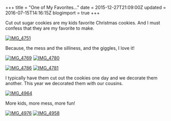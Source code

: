 +++
title = "One of My Favorites…"
date = 2015-12-27T21:09:00Z
updated = 2016-07-15T14:16:15Z
blogimport = true 
+++

Cut out sugar cookies are my kids favorite Christmas cookies.  And I must confess that they are my favorite to make.  

[![IMG_4751](https://lh3.googleusercontent.com/-H0utBcKeofI/V4koIZ3um1I/AAAAAAAAAwM/mo44le4iHQY/IMG_47511.jpg?imgmax=800 "IMG_4751")](https://lh3.googleusercontent.com/-Vlw7sdnhWjw/V4koHv36uXI/AAAAAAAAAwI/sQEfCmpkcqs/s1600-h/IMG_47511%25255B1%25255D.jpg)

Because, the mess and the silliness, and the giggles, I love it!

[![IMG_4769](https://lh3.googleusercontent.com/-nIqgXu9xPJY/V4koIqiQWuI/AAAAAAAAAwU/7KSkpQCS5u4/IMG_47691.jpg?imgmax=800 "IMG_4769")](https://lh3.googleusercontent.com/-o4UtcjBbSLE/V4koIfiR0UI/AAAAAAAAAwQ/GDJNkjGgHAU/s1600-h/IMG_47691%25255B1%25255D.jpg)  [![IMG_4780](https://lh3.googleusercontent.com/-j5ZIr8Uo6wQ/V4koI33jCPI/AAAAAAAAAwc/3r_9lE0KWVU/IMG_47801.jpg?imgmax=800 "IMG_4780")](https://lh3.googleusercontent.com/-1c047V9TO-Q/V4koIo5pgxI/AAAAAAAAAwY/9GuJztr9-kg/s1600-h/IMG_47801%25255B1%25255D.jpg)

 

[![IMG_4786](https://lh3.googleusercontent.com/-PoYlyja2M4I/V4koaTKomrI/AAAAAAAAAwk/RRnbDt-yWSk/IMG_47865.jpg?imgmax=800 "IMG_4786")](https://lh3.googleusercontent.com/-FlfOTzsbC6s/V4koJIYjMbI/AAAAAAAAAwg/GiO6AndFf2g/s1600-h/IMG_47865.jpg)  [![IMG_4781](https://lh3.googleusercontent.com/-t_7k9h9IMjM/V4koa3dNCtI/AAAAAAAAAws/eq2nM5w6bv8/IMG_47815.jpg?imgmax=800 "IMG_4781")](https://lh3.googleusercontent.com/-EOLQk4PZ9sU/V4koalzHMLI/AAAAAAAAAwo/iQ1BT74cAVU/s1600-h/IMG_47815.jpg)

I typically have them cut out the cookies one day and we decorate them another.  This year we decorated them with our cousins. 

[![IMG_4964](https://lh3.googleusercontent.com/-s422kVNe-og/V4kobCFJjwI/AAAAAAAAAw0/nlKC9_DS4LE/IMG_49641.jpg?imgmax=800 "IMG_4964")](https://lh3.googleusercontent.com/-2SAxRxISvyo/V4koayimqAI/AAAAAAAAAww/e_Q8y0JzPMk/s1600-h/IMG_49641%25255B1%25255D.jpg)

More kids, more mess, more fun!

[![IMG_4976](https://lh3.googleusercontent.com/-s9FO92qX_iI/V4kobeV-LiI/AAAAAAAAAw8/_Td5G4F_b48/IMG_49761.jpg?imgmax=800 "IMG_4976")](https://lh3.googleusercontent.com/--nGeVqNNq2g/V4kobVaPNqI/AAAAAAAAAw4/D1NzMTTUitw/s1600-h/IMG_49761%25255B1%25255D.jpg)  [![IMG_4958](https://lh3.googleusercontent.com/-nD-oHn2_YFQ/V4kob9htcjI/AAAAAAAAAxE/7DtmanzkHWc/IMG_49581.jpg?imgmax=800 "IMG_4958")](https://lh3.googleusercontent.com/-GV5jZKUPPUU/V4kobqgYeBI/AAAAAAAAAxA/p0FeqKWZqwg/s1600-h/IMG_49581%25255B1%25255D.jpg)
